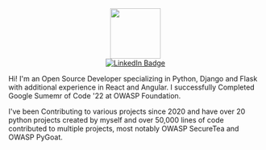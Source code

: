 

<div id="header" align="center">
  <img src="https://media.giphy.com/media/M9gbBd9nbDrOTu1Mqx/giphy.gif" width="100"/>


<div id="badges">
  <a href="[your-linkedin-URL](https://www.linkedin.com/in/digvijay-bhosale-620a96191/)">
    <img src="https://img.shields.io/badge/LinkedIn-blue?style=for-the-badge&logo=linkedin&logoColor=white" alt="LinkedIn Badge"/>
  </a>
</div>
  
<img src="https://komarev.com/ghpvc/?username=DigvijayBhosale1729&style=flat-square&color=blue" alt=""/>
  
</div>

Hi! I'm an Open Source Developer specializing in Python, Django and Flask with additional experience in React and Angular. I successfully Completed Google Sumemr of Code '22 at OWASP Foundation.

I've been Contributing to various projects since 2020 and have over 20 python projects created by myself and over 50,000 lines of code contributed to multiple projects, most notably OWASP SecureTea and OWASP PyGoat.


<!--
[![Digvijay's github stats](https://github-readme-stats.vercel.app/api?username=DigvijayBhosale1729&show_icons=true&theme=blue-green)](https://github.com/anuraghazra/github-readme-stats)
-->

<!--
**DigvijayBhosale1729/DigvijayBhosale1729** is a ✨ _special_ ✨ repository because its `README.md` (this file) appears on your GitHub profile.

Here are some ideas to get you started:

- 🔭 I’m currently working on ...
- 🌱 I’m currently learning ...
- 👯 I’m looking to collaborate on ...
- 🤔 I’m looking for help with ...
- 💬 Ask me about ...
- 📫 How to reach me: ...
- 😄 Pronouns: ...
- ⚡ Fun fact: ...
-->

